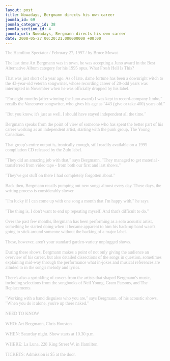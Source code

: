 ```yaml
---
layout: post
title: Nowadays, Bergmann directs his own career
joomla_id: 69
joomla_category_id: 38
joomla_section_id: 4
joomla_url: Nowadays, Bergmann directs his own career
date: 2008-05-27 00:20:21.000000000 +00:00
---
```

<span style="color: #c0c0c0"><span style="font-family: 'book antiqua', palatino">The Hamilton Spectator / February 27, 1997 / by Bruce Mowat<br /><br />The last time Art Bergmann was in town, he was accepting a Juno award in the Best Alternative Album category for his 1995 opus, What Fresh Hell Is This?<br /><br />That was just short of a year ago. As of late, dame fortune has been a downright witch to the 43-year-old veteran songwriter, whose recording career of 20-odd years was interrupted in November when he was officially dropped by his label.<br /><br />&quot;For eight months (after winning the Juno award) I was kept in record-company limbo,&quot; recalls the Vancouver songwriter, who gives his age as &quot;443 (give or take 400) years old.&quot;<br /><br />&quot;But you know, it's just as well. I should have stayed independent all the time.&quot;<br /><br />Bergmann speaks from the point of view of someone who has spent the better part of his career working as an independent artist, starting with the punk group, The Young Canadians.<br /><br />That group's entire output is, ironically enough, still readily available on a 1995 compilation CD released by the Zulu label.<br /><br />&quot;They did an amazing job with that,&quot; says Bergmann. &quot;They managed to get material - transferred from video tape - from both our first and last shows.&quot;<br /><br />&quot;They've got stuff on there I had completely forgotten about.&quot;<br /><br />Back then, Bergmann recalls pumping out new songs almost every day. These days, the writing process is considerably slower<br /><br />&quot;I'm lucky if I can come up with one song a month that I'm happy with,&quot; he says.<br /><br />&quot;The thing is, I don't want to end up repeating myself. And that's difficult to do.&quot;<br /><br />Over the past few months, Bergmann has been performing as a solo acoustic artist, something he started doing when it became apparent to him his back-up band wasn't going to stick around someone without the backing of a major label.<br /><br />These, however, aren't your standard garden-variety unplugged shows.<br /><br />During these shows, Bergmann makes a point of not only giving the audience an overview of his career, but also detailed dissections of the songs in question, sometimes explaining mid-way through the performance what in-jokes and musical references are alluded to in the song's melody and lyrics.<br /><br />There's also a sprinkling of covers from the artists that shaped Bergmann's music, including selections from the songbooks of Neil Young, Gram Parsons, and The Replacements.<br /><br />&quot;Working with a band disguises who you are,&quot; says Bergmann, of his acoustic shows. &quot;When you do it alone, you're up there naked.&quot;<br /><br />NEED TO KNOW<br /><br />WHO: Art Bergmann, Chris Houston<br /><br />WHEN: Saturday night. Show starts at 10.30 p.m.<br /><br />WHERE: La Luna, 228 King Street W. in Hamilton.<br /><br />TICKETS: Admission is $5 at the door.<br /></span></span>
